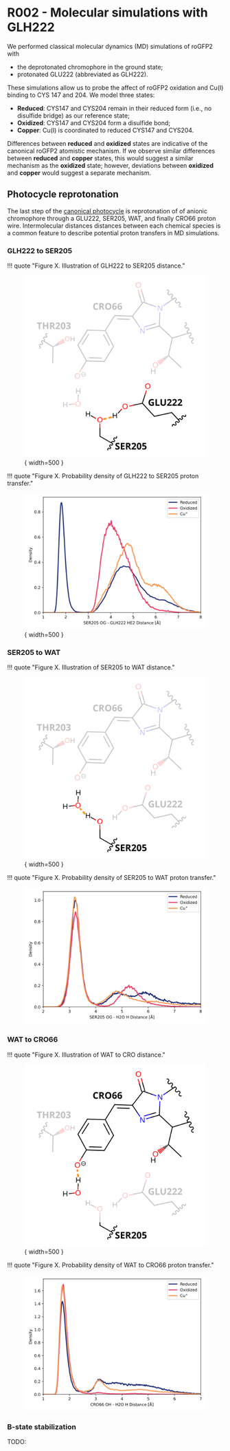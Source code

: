 # R002 - Molecular simulations with GLH222

We performed classical molecular dynamics (MD) simulations of roGFP2 with

-   the deprotonated chromophore in the ground state;
-   protonated GLU222 (abbreviated as GLH222).

These simulations allow us to probe the affect of roGFP2 oxidation and Cu(I) binding to CYS 147 and 204.
We model three states:

-   **Reduced**: CYS147 and CYS204 remain in their reduced form (i.e., no disulfide bridge) as our reference state;
-   **Oxidized**: CYS147 and CYS204 form a disulfide bond;
-   **Copper**: Cu(I) is coordinated to reduced CYS147 and CYS204.

Differences between **reduced** and **oxidized** states are indicative of the canonical roGFP2 atomistic mechanism.
If we observe similar differences between **reduced** and **copper** states, this would suggest a similar mechanism as the **oxidized** state; however, deviations between **oxidized** and **copper** would suggest a separate mechanism.

## Photocycle reprotonation

The last step of the [canonical photocycle](../fluorescence-mechanism/#photocycle) is reprotonation of of anionic chromophore through a GLU222, SER205, WAT, and finally CRO66 proton wire.
Intermolecular distances distances between each chemical species is a common feature to describe potential proton transfers in MD simulations.

### GLH222 to SER205

!!! quote "Figure X. Illustration of GLH222 to SER205 distance."
    <figure markdown>
    ![](../../../figures/h-background/h007-distances/gfp-glh222-ser205.svg){ width=500 }
    </figure>

!!! quote "Figure X. Probability density of GLH222 to SER205 proton transfer."
    <figure markdown>
    ![](../../../figures/e-proton-wire/e008-ser205_og-glu222_he2/e008-ser205_og-glh222_he2-pdf.svg){ width=500 }
    </figure>

### SER205 to WAT

!!! quote "Figure X. Illustration of SER205 to WAT distance."
    <figure markdown>
    ![](../../../figures/h-background/h007-distances/gfp-ser205-wat.svg){ width=500 }
    </figure>

!!! quote "Figure X. Probability density of SER205 to WAT proton transfer."
    <figure markdown>
    ![](../../../figures/e-proton-wire/e010-ser205_og-h2o_h/e010-ser205_og-h2o_h-pdf.svg)
    </figure>

### WAT to CRO66

!!! quote "Figure X. Illustration of WAT to CRO distance."
    <figure markdown>
    ![](../../../figures/h-background/h007-distances/gfp-wat-cro.svg){ width=500 }
    </figure>

!!! quote "Figure X. Probability density of WAT to CRO66 proton transfer."
    <figure markdown>
    ![](../../../figures/e-proton-wire/e009-cro66_oh-h2o_h/e009-cro66_oh-h2o_h-pdf.svg)
    </figure>

### B-state stabilization

TODO:
